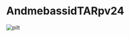 # AndmebassidTARpv24

![pilt](https://github.com/user-attachments/assets/aff15a1b-5cb9-4e26-9203-b43621bf66cf)


